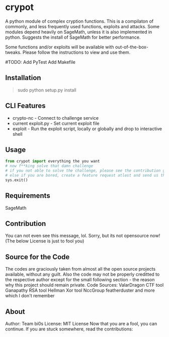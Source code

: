 # crypot

A python module of complex cryption functions. This is a compilaton of commonly, and less frequently used functions, exploits and attacks. 
Some modules depend heavily on SageMath, unless it is also implemented in python.  Suggests the install of SageMath for better performance.

Some functions and/or exploits will be available with out-of-the-box-tweaks. Please follow the instructions to view and use them.

#TODO: 
Add PyTest
Add Makefile

## Installation

> sudo python setup.py install

## CLI Features

* crypto-nc - Connect to challenge service
* current exploit.py - Set current exploit file
* exploit - Run the exploit script, locally or globally and drop to interactive shell
 
## Usage

```python
from crypot import everything the you want
# now f**king solve that damn challenge
# if you not able to solve the challenge, please see the contribution guidelines. It might help next time.
# else if you are bored, create a feature request atlest and send us the code. :). Happy ending for a lazy you. 
sys.exit()
```

## Requirements

SageMath

## Contribution

You can not even see this message, lol. Sorry, but its not opensource now! (The below License is just to fool you)

## Source for the Code
The codes are graciously taken from almost all the open source projects available, without any guilt. Also the code may not be properly creditted to the respective author except for the small following section - the reason why this project should remain private.
    Code Sources:
        ValarDragon CTF tool
        Ganapathy RSA tool
        Hellman Xor tool
        NccGroup featherduster
        and more which I don't remember
## About

Author: Team bi0s
License: MIT License [](https://opensource.org/licenses/MIT)
Now that you are a fool, you can continue. If you are stuck somewhere, read the contributions:
